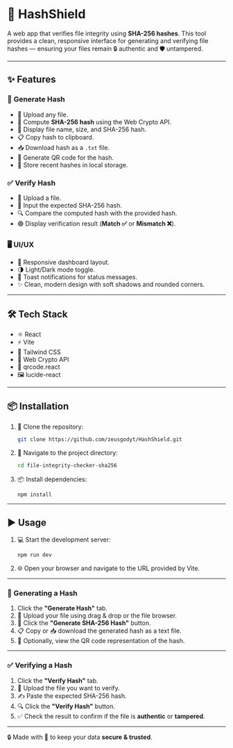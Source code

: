 # 🔐 HashShield

A web app that verifies file integrity using **SHA-256 hashes**. This tool provides a clean, responsive interface for generating and verifying file hashes — ensuring your files remain 🔒 authentic and 🛡️ untampered.

---

## ✨ Features

### 🔄 **Generate Hash**
- 📂 Upload any file.
- 🔐 Compute **SHA-256 hash** using the Web Crypto API.
- 📝 Display file name, size, and SHA-256 hash.
- 📋 Copy hash to clipboard.
- 📥 Download hash as a `.txt` file.
- 📱 Generate QR code for the hash.
- 💾 Store recent hashes in local storage.

### ✅ **Verify Hash**
- 📂 Upload a file.
- 🧾 Input the expected SHA-256 hash.
- 🔍 Compare the computed hash with the provided hash.
- 🟢 Display verification result (**Match ✅** or **Mismatch ❌**).

### 🖥️ **UI/UX**
- 📱 Responsive dashboard layout.
- 🌗 Light/Dark mode toggle.
- 🔔 Toast notifications for status messages.
- ✨ Clean, modern design with soft shadows and rounded corners.

---

## 🛠️ Tech Stack

- ⚛️ React
- ⚡ Vite
- 🎨 Tailwind CSS
- 🔐 Web Crypto API
- 📱 qrcode.react
- 🖼️ lucide-react

---

## 📦 Installation

1. 🚀 Clone the repository:

    ```bash
    git clone https://github.com/zeusgodyt/HashShield.git
    ```

2. 📁 Navigate to the project directory:

    ```bash
    cd file-integrity-checker-sha256
    ```

3. 📦 Install dependencies:

    ```bash
    npm install
    ```

---

## ▶️ Usage

1. 💻 Start the development server:

    ```bash
    npm run dev
    ```

2. 🌐 Open your browser and navigate to the URL provided by Vite.

---

### 🔄 Generating a Hash

1. Click the **"Generate Hash"** tab.
2. 📂 Upload your file using drag & drop or the file browser.
3. 🧮 Click the **"Generate SHA-256 Hash"** button.
4. 📋 Copy or 📥 download the generated hash as a text file.
5. 📱 Optionally, view the QR code representation of the hash.

---

### ✅ Verifying a Hash

1. Click the **"Verify Hash"** tab.
2. 📂 Upload the file you want to verify.
3. ✍️ Paste the expected SHA-256 hash.
4. 🔍 Click the **"Verify Hash"** button.
5. ✅ Check the result to confirm if the file is **authentic** or **tampered**.

---

🔒 Made with 💙 to keep your data **secure & trusted**.
